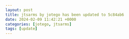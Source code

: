 ```yaml
---
layout: post
title: jtsarms by jotego has been updated to 5c84ab6
date: 2024-02-09 11:42:21 +0000
categories: [jotego, jtsarms]
tags: [update]
---
```


